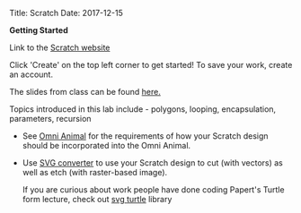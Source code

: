 Title: Scratch
Date: 2017-12-15




    
<b> Getting Started </b>

Link to the <a href="https://scratch.mit.edu/"> Scratch website </a>

Click 'Create' on the top left corner to get started! To save your work, create an account. <br>

The slides from class can be found <a href="https://docs.google.com/presentation/d/1dbHME1jEVS8Zwnk8gYwdlpOdMdTj5By8cbdCdrYawy4/edit?usp=sharing"> here. </a> 

Topics introduced in this lab include - polygons, looping, encapsulation, parameters, recursion



- See <a class="assignment-out" href="{filename}/assignments/omni-animal.md">Omni Animal</a> for 
  the requirements of how your Scratch design should be incorporated into the Omni Animal. 
  
- Use  <a href="https://scratch.mit.edu/projects/196673177/"> SVG converter</a> to use your Scratch design to cut (with vectors) as well as etch (with raster-based image). 

  
  
  If you are curious about work people have done coding Papert's Turtle form lecture, check out <a href="https://github.com/donkirkby/live-py-plugin/blob/master/test/PySrc/tools/svg_example.py">svg turtle</a> library


